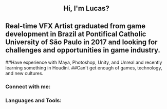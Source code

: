 <h2 align="center">
  Hi, I'm Lucas?
</h1>

## Real-time VFX Artist graduated from game development in Brazil at Pontifical Catholic University of São Paulo in 2017 and looking for challenges and opportunities in game industry.
##Have experience with Maya, Photoshop, Unity, and Unreal and recently learning something in Houdini.
##Can't get enough of games, technology, and new cultures.

### Connect with me:

### Languages and Tools:
